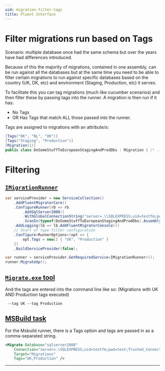 ```yaml
---
uid: migration-filter-tags
title: Fluent Interface
---
```


# Filter migrations run based on Tags

Scenario: multiple database once had the same schema but over the years have had differences introduced.

Because of this the majority of migrations, contained in one assembly, can be run against all the databases but at the same time you need to be able to filter certain migrations to run against specific databases based on the country (UK, DK, etc) and environment (Staging, Production, etc) it serves.

To facilitate this you can tag migrations (much like cucumber scenarios) and then filter these by passing tags into the runner. A migration is then run if it has:

* No Tags
* OR Has Tags that match ALL those passed into the runner.

Tags are assigned to migrations with an attribute/s:

```cs
[Tags("DK", "NL", "UK")]
[Tags("Staging", "Production")]
[Migration(1)]
public class DoSomeStuffToEuropeanStagingAndProdDbs : Migration { /* ... etc ... */ }
```

# Filtering

## [`IMigrationRunner`](#tab/runner-internal)

```cs
var serviceProvider = new ServiceCollection()
    .AddFluentMigratorCore()
    .ConfigureRunner(rb => rb
        .AddSqlServer2008()
        .WithGlobalConnectionString("server=.\\SQLEXPRESS;uid=testfm;pwd=test;Trusted_Connection=yes;database=FluentMigrator")
        .ScanIn(typeof(DoSomeStuffToEuropeanStagingAndProdDbs).Assembly).For.Migrations())
    .AddLogging(lb => lb.AddFluentMigratorConsole())
    // Start of type filter configuration
    .Configure<RunnerOptions>(opt => {
        opt.Tags = new[] { "UK", "Production" }
    })
    .BuildServiceProvider(false);

var runner = serviceProvider.GetRequiredService<IMigrationRunner>();
runner.MigrateUp();
```

## [`Migrate.exe` tool](#tab/runner-external-migrate)

And the tags are entered into the command line like so: (Migrations with UK AND Production tags executed)

<pre><code><migrate.exe command> --tag UK --tag Production</code></pre>

## [MSBuild task](#tab/runner-external-msbuid)

For the Msbuild runner, there is a Tags option and tags are passed in as a comma-separated string.

```xml
<Migrate Database="sqlserver2008"
    Connection="server=.\SQLEXPRESS;uid=testfm;pwd=test;Trusted_Connection=yes;database=FluentMigrator"
	Target="Migrations" 
    Tags="UK,Production" />
```

***
